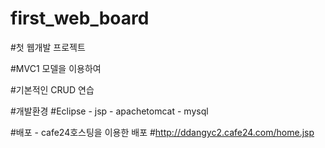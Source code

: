 # first_web_board

#첫 웹개발 프로젝트

#MVC1 모델을 이용하여

#기본적인 CRUD 연습


#개발환경
#Eclipse - jsp - apachetomcat - mysql

#배포 - cafe24호스팅을 이용한 배포
#http://ddangyc2.cafe24.com/home.jsp
